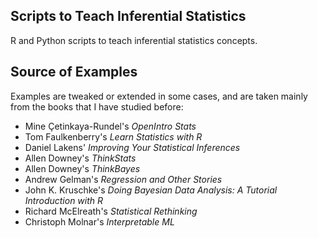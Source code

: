## Scripts to Teach Inferential Statistics

R and Python scripts to teach inferential statistics concepts.

## Source of Examples

Examples are tweaked or extended in some cases, and are taken mainly from the books that I have studied before:
* Mine Çetinkaya-Rundel's <em> OpenIntro Stats </em>
* Tom Faulkenberry's <em>Learn Statistics with R </em>
* Daniel Lakens' <em>Improving Your Statistical Inferences</em>
* Allen Downey's <em>ThinkStats</em>
* Allen Downey's <em>ThinkBayes</em>
* Andrew Gelman's <em>Regression and Other Stories</em>
* John K. Kruschke's <em>Doing Bayesian Data Analysis: A Tutorial Introduction with R</em>
* Richard McElreath's <em>Statistical Rethinking</em>
* Christoph Molnar's <em>Interpretable ML</em>
